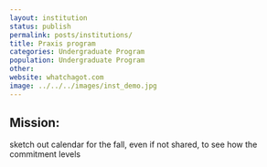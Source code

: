 ```yaml
---
layout: institution
status: publish
permalink: posts/institutions/
title: Praxis program
categories: Undergraduate Program
population: Undergraduate Program
other: 
website: whatchagot.com
image: ../../../images/inst_demo.jpg
---
```

## Mission:

 
sketch out calendar for the fall, even if not shared, to see how the commitment levels 
 
    
     

